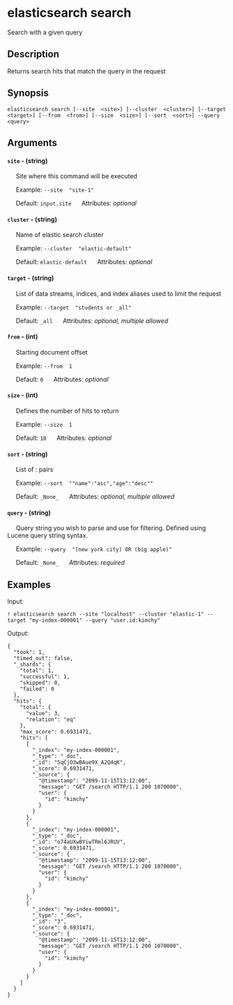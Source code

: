# elasticsearch search

Search with a given query

## Description

Returns search hits that match the query in the request

## Synopsis

`elasticsearch search [--site  <site>] [--cluster  <cluster>] [--target  <target>] [--from  <from>] [--size  <size>] [--sort  <sort>] --query  <query>`

## Arguments


#### `site` - (string)

&nbsp;&nbsp;&nbsp;&nbsp; Site where this command will be executed  

&nbsp;&nbsp;&nbsp;&nbsp; Example:  `--site  "site-1"`

&nbsp;&nbsp;&nbsp;&nbsp; Default: `input.site`
&nbsp;&nbsp;&nbsp;&nbsp; Attributes: _optional_  


#### `cluster` - (string)

&nbsp;&nbsp;&nbsp;&nbsp; Name of elastic search cluster  

&nbsp;&nbsp;&nbsp;&nbsp; Example:  `--cluster  "elastic-default"`

&nbsp;&nbsp;&nbsp;&nbsp; Default: `elastic-default`
&nbsp;&nbsp;&nbsp;&nbsp; Attributes: _optional_  


#### `target` - (string)

&nbsp;&nbsp;&nbsp;&nbsp; List of data streams, indices, and index aliases used to limit the request  

&nbsp;&nbsp;&nbsp;&nbsp; Example:  `--target  "students or _all"`

&nbsp;&nbsp;&nbsp;&nbsp; Default: `_all`
&nbsp;&nbsp;&nbsp;&nbsp; Attributes: _optional, multiple allowed_  


#### `from` - (int)

&nbsp;&nbsp;&nbsp;&nbsp; Starting document offset  

&nbsp;&nbsp;&nbsp;&nbsp; Example:  `--from  1`

&nbsp;&nbsp;&nbsp;&nbsp; Default: `0`
&nbsp;&nbsp;&nbsp;&nbsp; Attributes: _optional_  


#### `size` - (int)

&nbsp;&nbsp;&nbsp;&nbsp; Defines the number of hits to return  

&nbsp;&nbsp;&nbsp;&nbsp; Example:  `--size  1`

&nbsp;&nbsp;&nbsp;&nbsp; Default: `10`
&nbsp;&nbsp;&nbsp;&nbsp; Attributes: _optional_  


#### `sort` - (string)

&nbsp;&nbsp;&nbsp;&nbsp; List of <field>:<direction> pairs  

&nbsp;&nbsp;&nbsp;&nbsp; Example:  `--sort  ""name":"asc","age":"desc""`

&nbsp;&nbsp;&nbsp;&nbsp; Default: `_None_`
&nbsp;&nbsp;&nbsp;&nbsp; Attributes: _optional, multiple allowed_  


#### `query` - (string)

&nbsp;&nbsp;&nbsp;&nbsp; Query string you wish to parse and use for filtering. Defined using Lucene query string syntax.  

&nbsp;&nbsp;&nbsp;&nbsp; Example:  `--query  "(new york city) OR (big apple)"`

&nbsp;&nbsp;&nbsp;&nbsp; Default: `_None_`
&nbsp;&nbsp;&nbsp;&nbsp; Attributes: _required_  



## Examples

Input: 
```
! elasticsearch search --site "localhost" --cluster "elastic-1" --target "my-index-000001" --query "user.id:kimchy"
```
Output: 
```
{
  "took": 1,
  "timed_out": false,
  "_shards": {
    "total": 1,
    "successful": 1,
    "skipped": 0,
    "failed": 0
  },
  "hits": {
    "total": {
      "value": 3,
      "relation": "eq"
    },
    "max_score": 0.6931471,
    "hits": [
      {
        "_index": "my-index-000001",
        "_type": "_doc",
        "_id": "5qCjO3wBAue9X_A2Q4qK",
        "_score": 0.6931471,
        "_source": {
          "@timestamp": "2099-11-15T13:12:00",
          "message": "GET /search HTTP/1.1 200 1070000",
          "user": {
            "id": "kimchy"
          }
        }
      },
      {
        "_index": "my-index-000001",
        "_type": "_doc",
        "_id": "o74aUXwBYiwTRml6JRUV",
        "_score": 0.6931471,
        "_source": {
          "@timestamp": "2099-11-15T13:12:00",
          "message": "GET /search HTTP/1.1 200 1070000",
          "user": {
            "id": "kimchy"
          }
        }
      },
      {
        "_index": "my-index-000001",
        "_type": "_doc",
        "_id": "3",
        "_score": 0.6931471,
        "_source": {
          "@timestamp": "2099-11-15T13:12:00",
          "message": "GET /search HTTP/1.1 200 1070000",
          "user": {
            "id": "kimchy"
          }
        }
      }
    ]
  }
}
```

